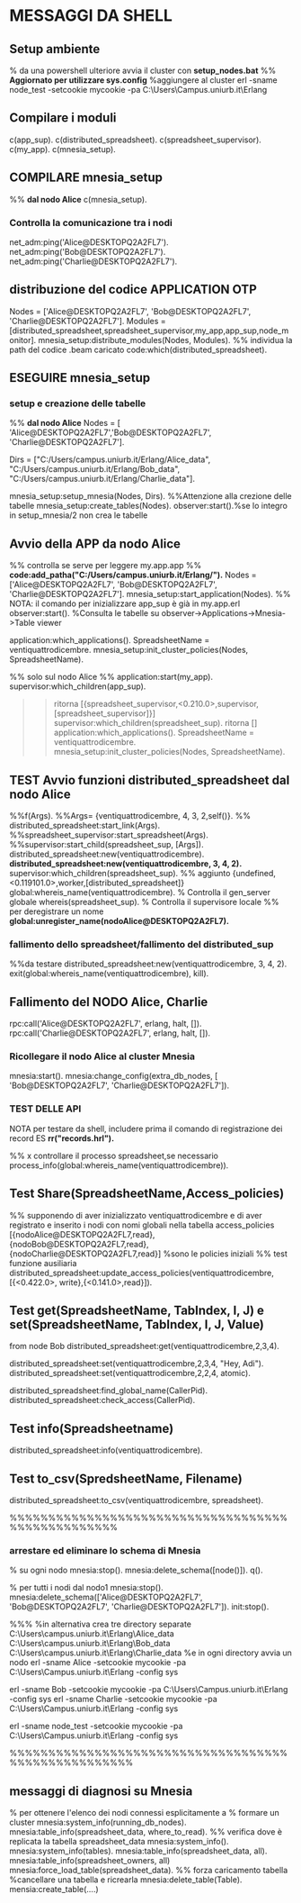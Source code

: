 # MESSAGGI DA SHELL

## Setup ambiente

% da una powershell ulteriore avvia il cluster con **setup_nodes.bat**
%% **Aggiornato per utilizzare sys.config**
%aggiungere al cluster
erl -sname node_test -setcookie mycookie -pa C:\Users\Campus.uniurb.it\Erlang 

## Compilare i moduli

c(app_sup).
c(distributed_spreadsheet).
c(spreadsheet_supervisor).
c(my_app).
c(mnesia_setup).

## COMPILARE mnesia_setup

%% **dal nodo Alice**
c(mnesia_setup).

### Controlla la comunicazione tra i nodi

net_adm:ping('Alice@DESKTOPQ2A2FL7').
net_adm:ping('Bob@DESKTOPQ2A2FL7').
net_adm:ping('Charlie@DESKTOPQ2A2FL7').

## distribuzione del codice APPLICATION OTP

Nodes = ['Alice@DESKTOPQ2A2FL7', 'Bob@DESKTOPQ2A2FL7', 'Charlie@DESKTOPQ2A2FL7'].
Modules = [distributed_spreadsheet,spreadsheet_supervisor,my_app,app_sup,node_monitor].
mnesia_setup:distribute_modules(Nodes, Modules).
%% individua la path del codice .beam caricato
code:which(distributed_spreadsheet).

## ESEGUIRE mnesia_setup

### setup e creazione delle tabelle

%% **dal nodo Alice**
Nodes = [ 'Alice@DESKTOPQ2A2FL7','Bob@DESKTOPQ2A2FL7', 'Charlie@DESKTOPQ2A2FL7'].

Dirs = ["C:/Users/campus.uniurb.it/Erlang/Alice_data",
        "C:/Users/campus.uniurb.it/Erlang/Bob_data",
        "C:/Users/campus.uniurb.it/Erlang/Charlie_data"].

mnesia_setup:setup_mnesia(Nodes, Dirs).
%%Attenzione alla crezione delle tabelle
mnesia_setup:create_tables(Nodes).
observer:start().%se lo integro in setup_mnesia/2 non crea le tabelle

## Avvio della APP da nodo Alice

%% controlla se serve per leggere my.app.app
%% **code:add_patha("C:/Users/campus.uniurb.it/Erlang/").**
Nodes = ['Alice@DESKTOPQ2A2FL7', 'Bob@DESKTOPQ2A2FL7', 'Charlie@DESKTOPQ2A2FL7'].
mnesia_setup:start_application(Nodes).
 %% NOTA: il comando per inizializzare app_sup è già in my.app.erl
observer:start().
%Consulta le tabelle su observer->Applications->Mnesia->Table viewer

application:which_applications().
SpreadsheetName = ventiquattrodicembre.
mnesia_setup:init_cluster_policies(Nodes, SpreadsheetName).

%% solo sul nodo Alice
%% application:start(my_app).
supervisor:which_children(app_sup).
>>ritorna [{spreadsheet_supervisor,<0.210.0>,supervisor,[spreadsheet_supervisor]}]
supervisor:which_children(spreadsheet_sup).
>>ritorna []
application:which_applications().
SpreadsheetName = ventiquattrodicembre.
mnesia_setup:init_cluster_policies(Nodes, SpreadsheetName).

## TEST Avvio funzioni distributed_spreadsheet dal nodo Alice

%%f(Args).
%%Args= {ventiquattrodicembre, 4, 3, 2,self()}.
%% distributed_spreadsheet:start_link(Args).
%%spreadsheet_supervisor:start_spreadsheet(Args).
%%supervisor:start_child(spreadsheet_sup, [Args]).
distributed_spreadsheet:new(ventiquattrodicembre).
**distributed_spreadsheet:new(ventiquattrodicembre, 3, 4, 2).**
supervisor:which_children(spreadsheet_sup). %% aggiunto {undefined,<0.119101.0>,worker,[distributed_spreadsheet]}
global:whereis_name(ventiquattrodicembre). % Controlla il gen_server globale
whereis(spreadsheet_sup). % Controlla il supervisore locale
%% per deregistrare un nome **global:unregister_name(nodoAlice@DESKTOPQ2A2FL7).**

### fallimento dello spreadsheet/fallimento del distributed_sup

%%da testare
distributed_spreadsheet:new(ventiquattrodicembre, 3, 4, 2).
exit(global:whereis_name(ventiquattrodicembre), kill).

## Fallimento del NODO Alice, Charlie

rpc:call('Alice@DESKTOPQ2A2FL7', erlang, halt, []).
rpc:call('Charlie@DESKTOPQ2A2FL7', erlang, halt, []).

### Ricollegare il nodo Alice al cluster Mnesia

mnesia:start().
mnesia:change_config(extra_db_nodes, [ 'Bob@DESKTOPQ2A2FL7', 'Charlie@DESKTOPQ2A2FL7']).

### TEST DELLE API

NOTA per testare da shell, includere prima il comando di registrazione dei record
ES **rr("records.hrl").**

%% x controllare il processo spreadsheet,se necessario
process_info(global:whereis_name(ventiquattrodicembre)).

## Test Share(SpreadsheetName,Access_policies)

%% supponendo di aver inizializzato ventiquattrodicembre e di aver registrato e inserito i nodi con nomi globali nella tabella access_policies
[{nodoAlice@DESKTOPQ2A2FL7,read},{nodoBob@DESKTOPQ2A2FL7,read},{nodoCharlie@DESKTOPQ2A2FL7,read}] %sono le policies iniziali
%% test funzione ausiliaria 
distributed_spreadsheet:update_access_policies(ventiquattrodicembre, [{<0.422.0>, write},{<0.141.0>,read}]).

## Test get(SpreadsheetName, TabIndex, I, J) e set(SpreadsheetName, TabIndex, I, J, Value)

from node Bob
distributed_spreadsheet:get(ventiquattrodicembre,2,3,4).

distributed_spreadsheet:set(ventiquattrodicembre,2,3,4, "Hey, Adi").
distributed_spreadsheet:set(ventiquattrodicembre,2,2,4, atomic).

distributed_spreadsheet:find_global_name(CallerPid).
distributed_spreadsheet:check_access(CallerPid).

## Test info(Spreadsheetname)

distributed_spreadsheet:info(ventiquattrodicembre).

## Test to_csv(SpredsheetName, Filename)
distributed_spreadsheet:to_csv(ventiquattrodicembre, spreadsheet).

%%%%%%%%%%%%%%%%%%%%%%%%%%%%%%%%%%%%%%%%%%%%%%%%%%

### arrestare ed eliminare lo schema di Mnesia

% su ogni nodo
mnesia:stop().
mnesia:delete_schema([node()]).
q().

% per tutti i nodi dal nodo1
mnesia:stop().
mnesia:delete_schema(['Alice@DESKTOPQ2A2FL7', 'Bob@DESKTOPQ2A2FL7', 'Charlie@DESKTOPQ2A2FL7']).
init:stop().

%%%
%in alternativa crea tre directory separate
C:\Users\campus.uniurb.it\Erlang\Alice_data 
C:\Users\campus.uniurb.it\Erlang\Bob_data
C:\Users\campus.uniurb.it\Erlang\Charlie_data
%e in ogni directory avvia un nodo
erl -sname Alice -setcookie mycookie -pa C:\Users\Campus.uniurb.it\Erlang -config sys

erl -sname Bob -setcookie mycookie -pa C:\Users\Campus.uniurb.it\Erlang -config sys
erl -sname Charlie -setcookie mycookie -pa C:\Users\Campus.uniurb.it\Erlang -config sys

erl -sname node_test -setcookie mycookie -pa C:\Users\Campus.uniurb.it\Erlang -config sys


%%%%%%%%%%%%%%%%%%%%%%%%%%%%%%%%%%%%%%%%%%%%%%%%%%%%

## messaggi di diagnosi su Mnesia

% per ottenere l'elenco dei nodi connessi esplicitamente a 
% formare un cluster
mnesia:system_info(running_db_nodes).
mnesia:table_info(spreadsheet_data, where_to_read).
%%  verifica dove è replicata la tabella spreadsheet_data
mnesia:system_info().
mnesia:system_info(tables).
mnesia:table_info(spreadsheet_data, all).
mnesia:table_info(spreadsheet_owners, all)
mnesia:force_load_table(spreadsheet_data). %% forza caricamento tabella 
%cancellare una tabella e ricrearla
mnesia:delete_table(Table).
mensia:create_table(....)

